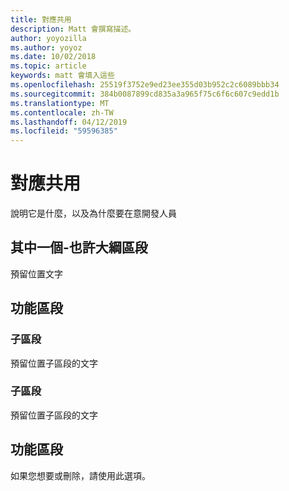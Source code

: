 ```yaml
---
title: 對應共用
description: Matt 會撰寫描述。
author: yoyozilla
ms.author: yoyoz
ms.date: 10/02/2018
ms.topic: article
keywords: matt 會填入這些
ms.openlocfilehash: 25519f3752e9ed23ee355d03b952c2c6089bbb34
ms.sourcegitcommit: 384b0087899cd835a3a965f75c6f6c607c9edd1b
ms.translationtype: MT
ms.contentlocale: zh-TW
ms.lasthandoff: 04/12/2019
ms.locfileid: "59596385"
---
```

# <a name="map-sharing"></a>對應共用

說明它是什麼，以及為什麼要在意開發人員

## <a name="section-one---maybe-an-outline"></a>其中一個-也許大綱區段

預留位置文字

## <a name="feature-section"></a>功能區段

### <a name="sub-section"></a>子區段

預留位置子區段的文字

### <a name="sub-section"></a>子區段

預留位置子區段的文字

## <a name="feature-section"></a>功能區段

如果您想要或刪除，請使用此選項。
